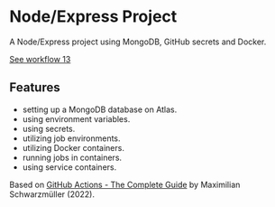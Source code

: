 # Node/Express Project

A Node/Express project using MongoDB, GitHub secrets and Docker.

[See workflow 13](../../.github/workflows)

## Features

- setting up a MongoDB database on Atlas.
- using environment variables.
- using secrets.
- utilizing job environments.
- utilizing Docker containers.
- running jobs in containers.
- using service containers.

Based on [GitHub Actions - The Complete Guide](https://www.udemy.com/course/github-actions-the-complete-guide/) by Maximilian Schwarzmüller (2022).
